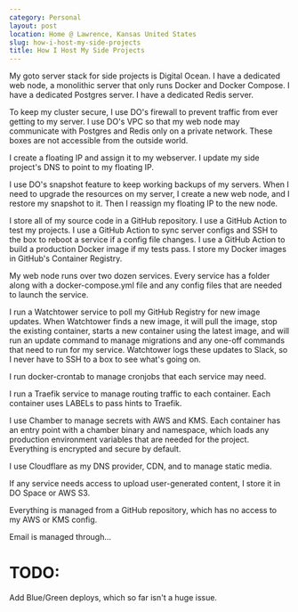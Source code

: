 ```yaml
---
category: Personal
layout: post
location: Home @ Lawrence, Kansas United States
slug: how-i-host-my-side-projects
title: How I Host My Side Projects
---
```


My goto server stack for side projects is Digital Ocean.
I have a dedicated web node, a monolithic server that only runs Docker and Docker Compose.
I have a dedicated Postgres server.
I have a dedicated Redis server.

To keep my cluster secure, I use DO's firewall to prevent traffic from ever getting to my server.
I use DO's VPC so that my web node may communicate with Postgres and Redis only on a private network.
These boxes are not accessible from the outside world.

I create a floating IP and assign it to my webserver.
I update my side project's DNS to point to my floating IP.

I use DO's snapshot feature to keep working backups of my servers.
When I need to upgrade the resources on my server, I create a new web node, and I restore my snapshot to it.
Then I reassign my floating IP to the new node.

I store all of my source code in a GitHub repository.
I use a GitHub Action to test my projects.
I use a GitHub Action to sync server configs and SSH to the box to reboot a service if a config file changes.
I use a GitHub Action to build a production Docker image if my tests pass.
I store my Docker images in GitHub's Container Registry.

My web node runs over two dozen services.
Every service has a folder along with a docker-compose.yml file and any config files that are needed to launch the service.

I run a Watchtower service to poll my GitHub Registry for new image updates.
When Watchtower finds a new image, it will pull the image, stop the existing container, starts a new container using the latest image, and will run an update command to manage migrations and any one-off commands that need to run for my service.
Watchtower logs these updates to Slack, so I never have to SSH to a box to see what's going on.

I run docker-crontab to manage cronjobs that each service may need.

I run a Traefik service to manage routing traffic to each container.
Each container uses LABELs to pass hints to Traefik.

I use Chamber to manage secrets with AWS and KMS.
Each container has an entry point with a chamber binary and namespace, which loads any production environment variables that are needed for the project.
Everything is encrypted and secure by default.

I use Cloudflare as my DNS provider, CDN, and to manage static media.

If any service needs access to upload user-generated content, I store it in DO Space or AWS S3.

Everything is managed from a GitHub repository, which has no access to my AWS or KMS config.

Email is managed through...

# TODO:

Add Blue/Green deploys, which so far isn't a huge issue.